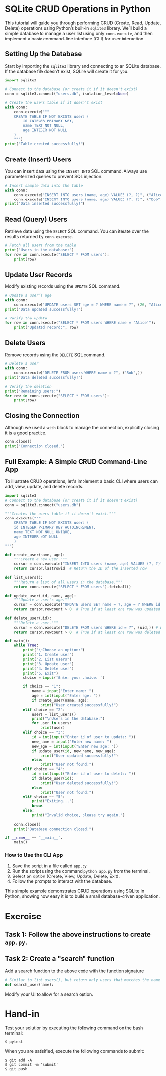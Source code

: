 # SQLite CRUD Operations in Python

This tutorial will guide you through performing CRUD (Create, Read, Update, Delete)
operations using Python’s built-in `sqlite3` library. We’ll build a simple database
to manage a user list using only `conn.execute`, and then implement a basic command-line
interface (CLI) for user interaction.

## Setting Up the Database

Start by importing the `sqlite3` library and connecting to an SQLite database. If the
database file doesn’t exist, SQLite will create it for you.

```python
import sqlite3

# Connect to the database (or create it if it doesn't exist)
conn = sqlite3.connect("users.db", isolation_level=None)

# Create the users table if it doesn’t exist
with conn:
    conn.execute("""
    CREATE TABLE IF NOT EXISTS users (
        id INTEGER PRIMARY KEY,
        name TEXT NOT NULL,
        age INTEGER NOT NULL
    )
    """)
print("Table created successfully!")
```

## Create (Insert) Users

You can insert data using the `INSERT INTO` SQL command. Always use parameterized queries to prevent SQL injection.

```python
# Insert sample data into the table
with conn:
    conn.execute("INSERT INTO users (name, age) VALUES (?, ?)", ("Alice", 25))
    conn.execute("INSERT INTO users (name, age) VALUES (?, ?)", ("Bob", 30))
print("Data inserted successfully!")
```

## Read (Query) Users

Retrieve data using the `SELECT` SQL command. You can iterate over the results returned by `conn.execute`.

```python
# Fetch all users from the table
print("Users in the database:")
for row in conn.execute("SELECT * FROM users"):
    print(row)
```

## Update User Records

Modify existing records using the `UPDATE` SQL command.

```python
# Update a user’s age
with conn:
    conn.execute("UPDATE users SET age = ? WHERE name = ?", (26, "Alice"))
print("Data updated successfully!")

# Verify the update
for row in conn.execute("SELECT * FROM users WHERE name = 'Alice'"):
    print("Updated record:", row)
```

## Delete Users

Remove records using the `DELETE` SQL command.

```python
# Delete a user
with conn:
    conn.execute("DELETE FROM users WHERE name = ?", ("Bob",))
print("Data deleted successfully!")

# Verify the deletion
print("Remaining users:")
for row in conn.execute("SELECT * FROM users"):
    print(row)
```

## Closing the Connection

Although we used a `with` block to manage the connection, explicitly closing it is a good practice.

```python
conn.close()
print("Connection closed.")
```

## Full Example: A Simple CRUD Command-Line App

To illustrate CRUD operations, let's implement a basic CLI where users can add, view, update, and delete records.

```python
import sqlite3
# Connect to the database (or create it if it doesn't exist)
conn = sqlite3.connect("users.db")

"""Creates the users table if it doesn't exist."""
conn.execute("""
    CREATE TABLE IF NOT EXISTS users (
    id INTEGER PRIMARY KEY AUTOINCREMENT,
    name TEXT NOT NULL UNIQUE,
    age INTEGER NOT NULL
    )
""")

def create_user(name, age):
    """Create a new user."""
    cursor = conn.execute("INSERT INTO users (name, age) VALUES (?, ?)", (name, age))
    return cursor.lastrowid  # Return the ID of the inserted row

def list_users():
    """Return a list of all users in the database."""
    return conn.execute("SELECT * FROM users").fetchall()

def update_user(uid, name, age):
    """Update a user's age."""
    cursor = conn.execute("UPDATE users SET name = ?, age = ? WHERE id = ?", (name, age, uid))
    return cursor.rowcount > 0  # True if at least one row was updated

def delete_user(uid):
    """Delete a user."""
    cursor = conn.execute("DELETE FROM users WHERE id = ?", (uid,)) # we need to provide a comma if we only have 1 value
    return cursor.rowcount > 0  # True if at least one row was deleted

def main():
    while True:
        print("\nChoose an option:")
        print("1. Create user")
        print("2. List users")
        print("3. Update user")
        print("4. Delete user")
        print("5. Exit")
        choice = input("Enter your choice: ")

        if choice == "1":
            name = input("Enter name: ")
            age = int(input("Enter age: "))
            if create_user(name, age):
                print("User created successfully!")
        elif choice == "2":
            users = list_users()
            print("\nUsers in the database:")
            for user in users:
                print(user)
        elif choice == "3":
            id = int(input("Enter id of user to update: "))
            new_name = input("Enter new name: ")
            new_age = int(input("Enter new age: "))
            if update_user(id, new_name, new_age):
                print("User updated successfully!")
            else:
                print("User not found.")
        elif choice == "4":
            id = int(input("Enter id of user to delete: "))
            if delete_user(id):
                print("User deleted successfully!")
            else:
                print("User not found.")
        elif choice == "5":
            print("Exiting...")
            break
        else:
            print("Invalid choice, please try again.")
    
    conn.close()
    print("Database connection closed.")

if __name__ == "__main__":
    main()
```

### How to Use the CLI App
1. Save the script in a file called `app.py`
2. Run the script using the command `python app.py` from the terminal.
3. Select an option (Create, View, Update, Delete, Exit).
4. Follow the prompts to interact with the database.

This simple example demonstrates CRUD operations using SQLite in Python,
showing how easy it is to build a small database-driven application.

# Exercise

## Task 1: Follow the above instructions to create `app.py`.

## Task 2: Create a "search" function

Add a search function to the above code with the function signature

```python
# Similar to list_users(), but return only users that matches the name provided
def search_user(name):
```

Modify your UI to allow for a search option.

# Hand-in

Test your solution by executing the following command on the bash terminal:

```shell
$ pytest
```

When you are satisified, execute the following commands to submit:

```shell
$ git add -A
$ git commit -m 'submit'
$ git push
```
